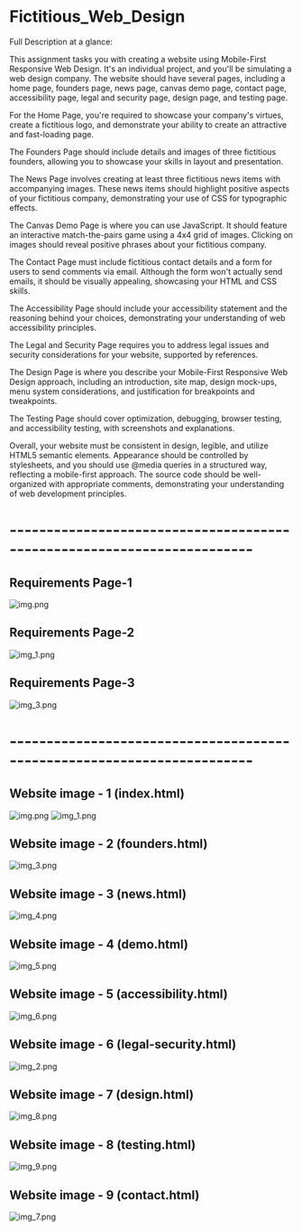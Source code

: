 # Fictitious_Web_Design

Full Description at a glance: 

This assignment tasks you with creating a website using Mobile-First Responsive Web Design. It's an individual project,
and you'll be simulating a web design company. The website should have several pages, including a home page, founders
page, news page, canvas demo page, contact page, accessibility page, legal and security page, design page, and testing
page.

For the Home Page, you're required to showcase your company's virtues, create a fictitious logo, and demonstrate your
ability to create an attractive and fast-loading page.

The Founders Page should include details and images of three fictitious founders, allowing you to showcase your skills
in layout and presentation.

The News Page involves creating at least three fictitious news items with accompanying images. These news items should
highlight positive aspects of your fictitious company, demonstrating your use of CSS for typographic effects.

The Canvas Demo Page is where you can use JavaScript. It should feature an interactive match-the-pairs game using a 4x4
grid of images. Clicking on images should reveal positive phrases about your fictitious company.

The Contact Page must include fictitious contact details and a form for users to send comments via email. Although the
form won't actually send emails, it should be visually appealing, showcasing your HTML and CSS skills.

The Accessibility Page should include your accessibility statement and the reasoning behind your choices, demonstrating
your understanding of web accessibility principles.

The Legal and Security Page requires you to address legal issues and security considerations for your website, supported
by references.

The Design Page is where you describe your Mobile-First Responsive Web Design approach, including an introduction, site
map, design mock-ups, menu system considerations, and justification for breakpoints and tweakpoints.

The Testing Page should cover optimization, debugging, browser testing, and accessibility testing, with screenshots and
explanations.

Overall, your website must be consistent in design, legible, and utilize HTML5 semantic elements. Appearance should be
controlled by stylesheets, and you should use @media queries in a structured way, reflecting a mobile-first approach.
The source code should be well-organized with appropriate comments, demonstrating your understanding of web development
principles.

# -----------------------------------------------------------------------

## Requirements Page-1

![img.png](req/img.png)

## Requirements Page-2

![img_1.png](req/img_1.png)

## Requirements Page-3

![img_3.png](req%2Fimg_3.png)

# -----------------------------------------------------------------------

## Website image - 1 (index.html)

![img.png](pagedesign%2Fimg.png)
![img_1.png](pagedesign%2Fimg_1.png)

## Website image - 2 (founders.html)

![img_3.png](pagedesign%2Fimg_3.png)

## Website image - 3 (news.html)

![img_4.png](pagedesign%2Fimg_4.png)

## Website image - 4 (demo.html)

![img_5.png](pagedesign%2Fimg_5.png)

## Website image - 5 (accessibility.html)

![img_6.png](pagedesign%2Fimg_6.png)

## Website image - 6 (legal-security.html)

![img_2.png](pagedesign%2Fimg_2.png)

## Website image - 7 (design.html)

![img_8.png](pagedesign%2Fimg_8.png)

## Website image - 8 (testing.html)

![img_9.png](pagedesign%2Fimg_9.png)

## Website image - 9 (contact.html)

![img_7.png](pagedesign%2Fimg_7.png)






